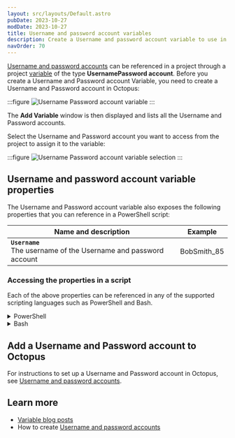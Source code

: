 ```yaml
---
layout: src/layouts/Default.astro
pubDate: 2023-10-27
modDate: 2023-10-27
title: Username and password account variables
description: Create a Username and password account variable to use in any deployment step
navOrder: 70
---
```


[Username and password accounts](/docs/infrastructure/accounts/username-and-password/) can be referenced in a project through a project [variable](/docs/projects/variables) of the type **UsernamePassword account**. Before you create a Username and Password account Variable, you need to create a Username and Password account in Octopus:

:::figure
![Username Password account variable](/docs/projects/variables/images/usernamepassword-account-variable.png)
:::

The **Add Variable** window is then displayed and lists all the Username and Password accounts.

Select the Username and Password account you want to access from the project to assign it to the variable:

:::figure
![Username Password account variable selection](/docs/projects/variables/images/usernamepassword-account-variable-selection.png)
:::


## Username and password account variable properties

The Username and Password account variable also exposes the following properties that you can reference in a PowerShell script:

| Name and description                                                   | Example     |
|------------------------------------------------------------------------|-------------|
| **`Username`** <br/> The username of the Username and password account | BobSmith_85 | 

### Accessing the properties in a script

Each of the above properties can be referenced in any of the supported scripting languages such as PowerShell and Bash.

<details data-group="project-variables-username-password-account-variables">
<summary>PowerShell</summary>

```powershell
# For an account with a variable name of 'username password account'

# Using $OctopusParameters
Write-Host 'UsernamePasswordAccount.Id=' $OctopusParameters["username password account"]
Write-Host 'UsernamePassword.Username=' $OctopusParameters["username password account.Username"]

# Directly as a variable
Write-Host 'UsernamePassword.Id=' #{username password account}
Write-Host 'UsernamePassword.Username=' #{username password account.Username}
```

</details>
<details data-group="project-variables-username-password-account-variables">
<summary>Bash</summary>

```bash
# For an account with a variable name of 'username password account'

id=$(get_octopusvariable "username password account")
client=$(get_octopusvariable "username password.Username")
echo "Username Password Account Id is: $id"
echo "Username Password Account Username is: $username"
```

</details>

## Add a Username and Password account to Octopus

For instructions to set up a Username and Password account in Octopus, see [Username and password accounts](/docs/infrastructure/accounts/username-and-password).

## Learn more

- [Variable blog posts](https://octopus.com/blog/tag/variables)
- How to create [Username and password accounts](/docs/infrastructure/accounts/username-and-password)
